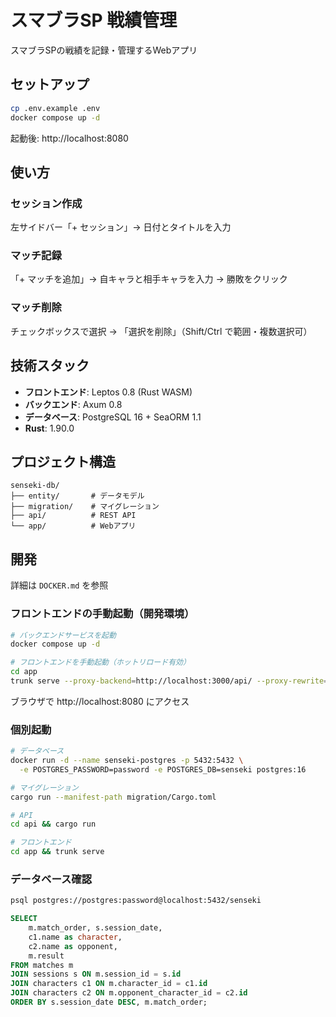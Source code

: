 # スマブラSP 戦績管理

スマブラSPの戦績を記録・管理するWebアプリ

## セットアップ

```bash
cp .env.example .env
docker compose up -d
```

起動後: http://localhost:8080

## 使い方

### セッション作成
左サイドバー「+ セッション」→ 日付とタイトルを入力

### マッチ記録
「+ マッチを追加」→ 自キャラと相手キャラを入力 → 勝敗をクリック

### マッチ削除
チェックボックスで選択 → 「選択を削除」（Shift/Ctrl で範囲・複数選択可）

## 技術スタック

- **フロントエンド**: Leptos 0.8 (Rust WASM)
- **バックエンド**: Axum 0.8
- **データベース**: PostgreSQL 16 + SeaORM 1.1
- **Rust**: 1.90.0

## プロジェクト構造

```
senseki-db/
├── entity/       # データモデル
├── migration/    # マイグレーション
├── api/          # REST API
└── app/          # Webアプリ
```

## 開発

詳細は `DOCKER.md` を参照

### フロントエンドの手動起動（開発環境）

```bash
# バックエンドサービスを起動
docker compose up -d

# フロントエンドを手動起動（ホットリロード有効）
cd app
trunk serve --proxy-backend=http://localhost:3000/api/ --proxy-rewrite=/api/
```

ブラウザで http://localhost:8080 にアクセス

### 個別起動

```bash
# データベース
docker run -d --name senseki-postgres -p 5432:5432 \
  -e POSTGRES_PASSWORD=password -e POSTGRES_DB=senseki postgres:16

# マイグレーション
cargo run --manifest-path migration/Cargo.toml

# API
cd api && cargo run

# フロントエンド
cd app && trunk serve
```

### データベース確認

```bash
psql postgres://postgres:password@localhost:5432/senseki
```

```sql
SELECT 
    m.match_order, s.session_date,
    c1.name as character,
    c2.name as opponent,
    m.result
FROM matches m
JOIN sessions s ON m.session_id = s.id
JOIN characters c1 ON m.character_id = c1.id
JOIN characters c2 ON m.opponent_character_id = c2.id
ORDER BY s.session_date DESC, m.match_order;
